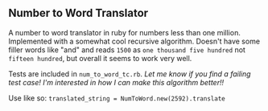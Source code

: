 ## Number to Word Translator

A number to word translator in ruby for numbers less than one million. Implemented with a somewhat cool recursive algorithm.  Doesn't have some filler words like "and" and reads `1500` as `one thousand five hundred` not `fifteen hundred`, but overall it seems to work very well.  

Tests are included in `num_to_word_tc.rb`. *Let me know if you find a failing test case! I'm interested in how I can make this algorithm better!!*

Use like so: `translated_string = NumToWord.new(2592).translate`